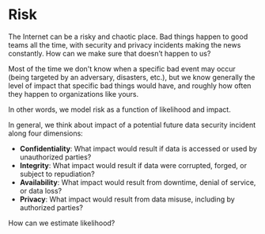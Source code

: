 # Risk

The Internet can be a risky and chaotic place. Bad things happen to good teams all the time, with security and privacy incidents making the news constantly. How can we make sure that doesn’t happen to us?

Most of the time we don't know when a specific bad event may occur (being targeted by an adversary, disasters, etc.), but we know generally the level of impact that specific bad things would have, and roughly how often they happen to organizations like yours.

In other words, we model risk as a function of likelihood and impact.

In general, we think about impact of a potential future data security incident along four dimensions:

*   **Confidentiality**: What impact would result if data is accessed or used by unauthorized parties?
*   **Integrity**: What impact would result if data were corrupted, forged, or subject to repudiation?
*   **Availability**: What impact would result from downtime, denial of service, or data loss?
*   **Privacy**: What impact would result from data misuse, including by authorized parties?

How can we estimate likelihood?
